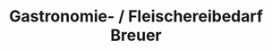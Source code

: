 ---
title: "Gastronomie- / Fleischereibedarf Breuer"
url: /duesseldorf/gastronomie-fleischereibedarf-breuer/
shop: Großhandel
---